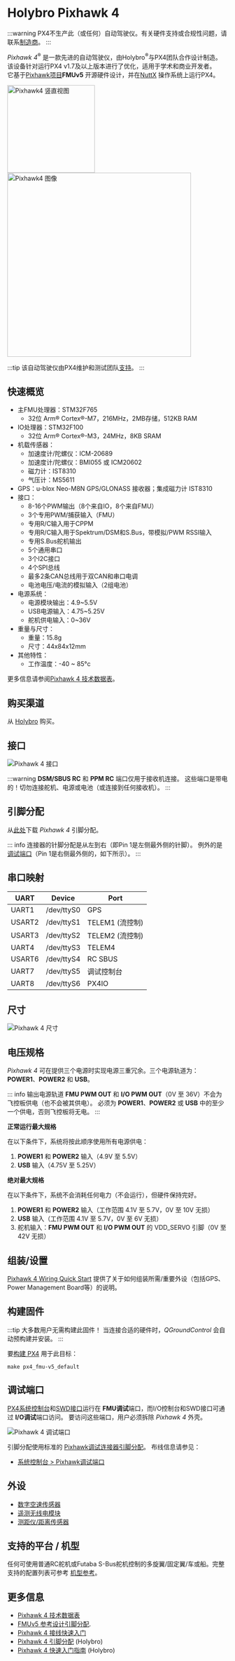 

# Holybro Pixhawk 4

:::warning
PX4不生产此（或任何）自动驾驶仪。有关硬件支持或合规性问题，请联系[制造商](https://holybro.com/)。
:::

_Pixhawk 4_<sup>&reg;</sup> 是一款先进的自动驾驶仪，由Holybro<sup>&reg;</sup>与PX4团队合作设计制造。  
该设备针对运行PX4 v1.7及以上版本进行了优化，适用于学术和商业开发者。  
它基于[Pixhawk项目](https://pixhawk.org/)**FMUv5** 开源硬件设计，并在[NuttX](https://nuttx.apache.org/) 操作系统上运行PX4。

<img src="../../assets/flight_controller/pixhawk4/pixhawk4_hero_upright.jpg" width="200px" title="Pixhawk4 竖直视图" /> <img src="../../assets/flight_controller/pixhawk4/pixhawk4_logo_view.jpg" width="420px" title="Pixhawk4 图像" />

:::tip
该自动驾驶仪由PX4维护和测试团队[支持](../flight_controller/autopilot_pixhawk_standard.md)。
:::

## 快速概览

- 主FMU处理器：STM32F765  
  - 32位 Arm® Cortex®-M7，216MHz，2MB存储，512KB RAM  
- IO处理器：STM32F100  
  - 32位 Arm® Cortex®-M3，24MHz，8KB SRAM  
- 机载传感器：  
  - 加速度计/陀螺仪：ICM-20689  
  - 加速度计/陀螺仪：BMI055 或 ICM20602  
  - 磁力计：IST8310  
  - 气压计：MS5611  
- GPS：u-blox Neo-M8N GPS/GLONASS 接收器；集成磁力计 IST8310  
- 接口：  
  - 8-16个PWM输出（8个来自IO，8个来自FMU）  
  - 3个专用PWM/捕获输入（FMU）  
  - 专用R/C输入用于CPPM  
  - 专用R/C输入用于Spektrum/DSM和S.Bus，带模拟/PWM RSSI输入  
  - 专用S.Bus舵机输出  
  - 5个通用串口  
  - 3个I2C接口  
  - 4个SPI总线  
  - 最多2条CAN总线用于双CAN和串口电调  
  - 电池电压/电流的模拟输入（2组电池）  
- 电源系统：  
  - 电源模块输出：4.9~5.5V  
  - USB电源输入：4.75~5.25V  
  - 舵机供电输入：0~36V  
- 重量与尺寸：  
  - 重量：15.8g  
  - 尺寸：44x84x12mm  
- 其他特性：  
  - 工作温度：-40 ~ 85°c  

更多信息请参阅[Pixhawk 4 技术数据表](https://github.com/PX4/PX4-user_guide/raw/main/assets/flight_controller/pixhawk4/pixhawk4_technical_data_sheet.pdf)。

## 购买渠道

从 [Holybro](https://holybro.com/products/pixhawk-4) 购买。

## 接口

![Pixhawk 4 接口](../../assets/flight_controller/pixhawk4/pixhawk4-connectors.jpg)

:::warning
**DSM/SBUS RC** 和 **PPM RC** 端口仅用于接收机连接。
这些端口是带电的！切勿连接舵机、电源或电池（或连接到任何接收机）。
:::

## 引脚分配

从[此处](https://cdn.shopify.com/s/files/1/0604/5905/7341/files/Pixhawk4-Pinouts.pdf)下载 _Pixhawk 4_ 引脚分配。

::: info
连接器的针脚分配是从左到右（即Pin 1是左侧最外侧的针脚）。
例外的是[调试端口](#debug_port)（Pin 1是右侧最外侧的，如下所示）。
:::

## 串口映射

| UART   | Device     | Port                  |
| ------ | ---------- | --------------------- |
| UART1  | /dev/ttyS0 | GPS                   |
| USART2 | /dev/ttyS1 | TELEM1 (流控制)       |
| USART3 | /dev/ttyS2 | TELEM2 (流控制)       |
| UART4  | /dev/ttyS3 | TELEM4                |
| USART6 | /dev/ttyS4 | RC SBUS               |
| UART7  | /dev/ttyS5 | 调试控制台            |
| UART8  | /dev/ttyS6 | PX4IO                 |

## 尺寸

![Pixhawk 4 尺寸](../../assets/flight_controller/pixhawk4/pixhawk4_dimensions.jpg)

## 电压规格

_Pixhawk 4_ 可在提供三个电源时实现电源三重冗余。三个电源轨道为：**POWER1**、**POWER2** 和 **USB**。

::: info
输出电源轨道 **FMU PWM OUT** 和 **I/O PWM OUT**（0V 至 36V）不会为飞控板供电（也不会被其供电）。
必须为 **POWER1**、**POWER2** 或 **USB** 中的至少一个供电，否则飞控板将无电。
:::

**正常运行最大规格**

在以下条件下，系统将按此顺序使用所有电源供电：

1. **POWER1** 和 **POWER2** 输入（4.9V 至 5.5V）
1. **USB** 输入（4.75V 至 5.25V）

**绝对最大规格**

在以下条件下，系统不会消耗任何电力（不会运行），但硬件保持完好。

1. **POWER1** 和 **POWER2** 输入（工作范围 4.1V 至 5.7V，0V 至 10V 无损）
1. **USB** 输入（工作范围 4.1V 至 5.7V，0V 至 6V 无损）
1. 舵机输入：**FMU PWM OUT** 和 **I/O PWM OUT** 的 VDD_SERVO 引脚（0V 至 42V 无损）

## 组装/设置

[Pixhawk 4 Wiring Quick Start](../assembly/quick_start_pixhawk4.md) 提供了关于如何组装所需/重要外设（包括GPS、Power Management Board等）的说明。

## 构建固件

:::tip
大多数用户无需构建此固件！
当连接合适的硬件时，_QGroundControl_ 会自动预构建并安装。
:::

要[构建 PX4](../dev_setup/building_px4.md) 用于此目标：

```
make px4_fmu-v5_default
```

<a id="debug_port"></a>

## 调试端口

[PX4系统控制台](../debug/system_console.md)和[SWD接口](../debug/swd_debug.md)运行在 **FMU调试**端口，而I/O控制台和SWD接口可通过 **I/O调试**端口访问。
要访问这些端口，用户必须拆除 _Pixhawk 4_ 外壳。

![Pixhawk 4 调试端口](../../assets/flight_controller/pixhawk4/pixhawk4_debug_port.jpg)

引脚分配使用标准的 [Pixhawk调试连接器引脚分配](https://github.com/pixhawk/Pixhawk-Standards/blob/master/DS-009%20Pixhawk%20Connector%20Standard.pdf)。
布线信息请参见：

- [系统控制台 > Pixhawk调试端口](../debug/system_console.md#pixhawk_debug_port)

## 外设

- [数字空速传感器](https://store-drotek.com/793-digital-differential-airspeed-sensor-kit-.html)  
- [遥测无线电模块](../telemetry/index.md)  
- [测距仪/距离传感器](../sensor/rangefinders.md)

## 支持的平台 / 机型

任何可使用普通RC舵机或Futaba S-Bus舵机控制的多旋翼/固定翼/车或船。完整支持的配置列表可参考 [机型参考](../airframes/airframe_reference.md)。

## 更多信息

- [Pixhawk 4 技术数据表](https://github.com/PX4/PX4-user_guide/raw/main/assets/flight_controller/pixhawk4/pixhawk4_technical_data_sheet.pdf)
- [FMUv5 参考设计引脚分配](https://docs.google.com/spreadsheets/d/1-n0__BYDedQrc_2NHqBenG1DNepAgnHpSGglke-QQwY/edit#gid=912976165).
- [Pixhawk 4 接线快速入门](../assembly/quick_start_pixhawk4.md)
- [Pixhawk 4 引脚分配](https://cdn.shopify.com/s/files/1/0604/5905/7341/files/Pixhawk4-Pinouts.pdf) (Holybro)
- [Pixhawk 4 快速入门指南](https://cdn.shopify.com/s/files/1/0604/5905/7341/files/Pixhawk4-quickstartguide.pdf) (Holybro)